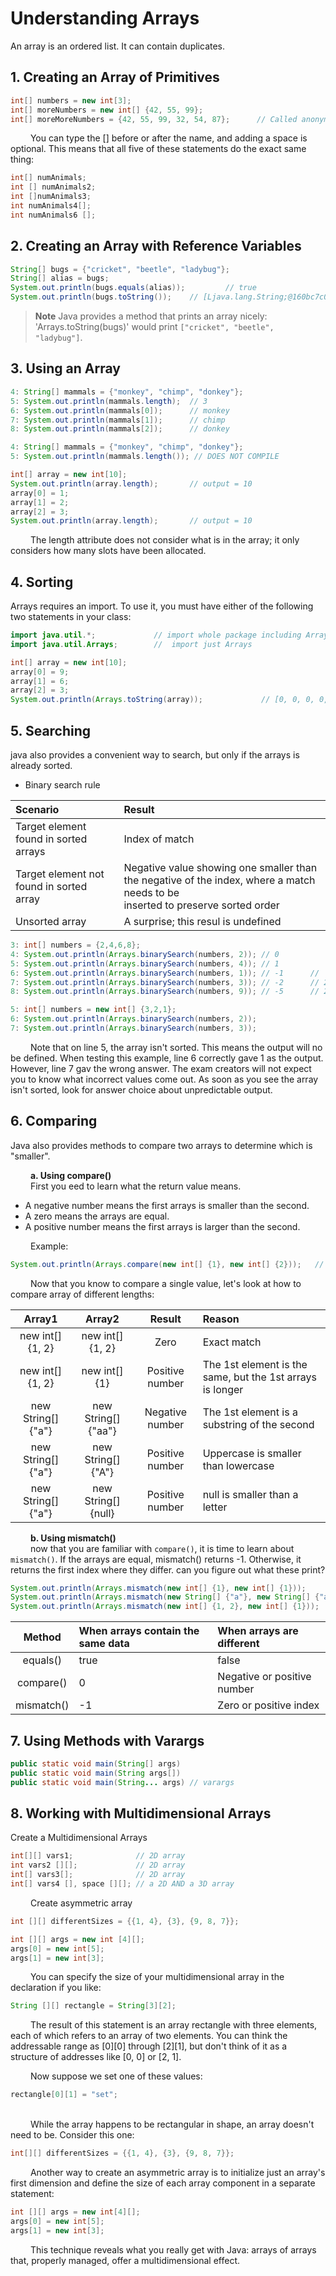 # Understanding Arrays
An array is an ordered list. It can contain duplicates.

## 1. Creating an Array of Primitives

```java
int[] numbers = new int[3];
int[] moreNumbers = new int[] {42, 55, 99};
int[] moreMoreNumbers = {42, 55, 99, 32, 54, 87};      // Called anonymous array because you don't specify the type and size.
```

&emsp;&emsp;
You can type the [] before or after the name, and adding a space is optional. This means that all five of these statements do 
the exact same thing:
```java
int[] numAnimals;
int [] numAnimals2;
int []numAnimals3;
int numAnimals4[];
int numAnimals6 [];
```

## 2. Creating an Array with Reference Variables
```java
String[] bugs = {"cricket", "beetle", "ladybug"};
String[] alias = bugs;
System.out.println(bugs.equals(alias));         // true
System.out.println(bugs.toString());    // [Ljava.lang.String;@160bc7c0
```

> **Note**
> Java provides a method that prints an array nicely: 'Arrays.toString(bugs)' would print `["cricket", "beetle", "ladybug"]`.

## 3. Using an Array
```java
4: String[] mammals = {"monkey", "chimp", "donkey"};
5: System.out.println(mammals.length);  // 3
6: System.out.println(mammals[0]);      // monkey
7: System.out.println(mammals[1]);      // chimp
8: System.out.println(mammals[2]);      // donkey
```

```java
4: String[] mammals = {"monkey", "chimp", "donkey"};
5: System.out.println(mammals.length()); // DOES NOT COMPILE
```

```java
int[] array = new int[10];
System.out.println(array.length);       // output = 10
array[0] = 1;
array[1] = 2;
array[2] = 3;
System.out.println(array.length);       // output = 10
```
&emsp;&emsp;
The length attribute does not consider what is in the array; it only considers how many slots have been allocated.

## 4. Sorting
Arrays requires an import. To use it, you must have either of the following two statements in your class:
```java
import java.util.*;             // import whole package including Arrays
import java.util.Arrays;        //  import just Arrays
```

```java
int[] array = new int[10];
array[0] = 9;
array[1] = 6;
array[2] = 3;
System.out.println(Arrays.toString(array));             // [0, 0, 0, 0, 0, 0, 0, 3, 6, 9]
```

## 5. Searching
java also provides a convenient way to search, but only if the arrays is already sorted.

- Binary search rule

| Scenario                                 | Result                                                                                                                                |
|:-----------------------------------------|:--------------------------------------------------------------------------------------------------------------------------------------|
| Target element found in sorted arrays    | Index of match                                                                                                                        |
| Target element not found in sorted array | Negative value showing one smaller than the negative of the index, where a match needs to be <br/>  inserted to preserve sorted order |
| Unsorted array                           | A surprise; this resul is undefined                                                                                                   |

```java
3: int[] numbers = {2,4,6,8};
4: System.out.println(Arrays.binarySearch(numbers, 2)); // 0
5: System.out.println(Arrays.binarySearch(numbers, 4)); // 1
6: System.out.println(Arrays.binarySearch(numbers, 1)); // -1      // |1|, 2, 4, 6, 8  -> index   0, 1, 
7: System.out.println(Arrays.binarySearch(numbers, 3)); // -2      // 2, |3|, 4, 6, 8  -> index  0, 1, 2
8: System.out.println(Arrays.binarySearch(numbers, 9)); // -5      // 2, 4, 6, 8, |9|    -> index 0, 1, 2, 3, 4, 5
```

```java
5: int[] numbers = new int[] {3,2,1};
6: System.out.println(Arrays.binarySearch(numbers, 2));
7: System.out.println(Arrays.binarySearch(numbers, 3));
```
&emsp;&emsp;
Note that on line 5, the array isn't sorted. This means the output will no be defined. When testing this example, line 6 correctly 
gave 1 as the output. However, line 7 gav the wrong answer. The exam creators will not expect you to know what incorrect values come out. 
As soon as you see the array isn't sorted, look for answer choice about unpredictable output.

## 6. Comparing
Java also provides methods to compare two arrays to determine which is "smaller". <br/> 

&emsp;&emsp;
 **a. Using compare()**
<br/>
&emsp;&emsp;
First you eed to learn what the return value means.
- A negative number means the first arrays is smaller than the second.
- A zero means the arrays are equal.
- A positive number means the first arrays is larger than the second.

&emsp;&emsp;
Example:
```java
System.out.println(Arrays.compare(new int[] {1}, new int[] {2}));   //  -1
```

&emsp;&emsp;
Now that you know to compare a single value, let's look at how to compare array of different lengths: <br/>

|       Array1       |       Array2        |     Result      | Reason                                                    |
|:------------------:|:-------------------:|:---------------:|:----------------------------------------------------------|
|  new int[] {1, 2}  |  new int[] {1, 2}   |      Zero       | Exact match                                               | 
|  new int[] {1, 2}  |    new int[] {1}    | Positive number | The 1st element is the same, but the 1st arrays is longer | 
| new String[] {"a"} | new String[] {"aa"} | Negative number | The 1st element is a substring of the second              |
| new String[] {"a"} | new String[] {"A"}  | Positive number | Uppercase is smaller than lowercase                       |
| new String[] {"a"} | new String[] {null} | Positive number | null is smaller than a letter                             |

&emsp;&emsp;
**b. Using mismatch()**
<br/>
&emsp;&emsp;
now that you are familiar with `compare()`, it is time to learn about `mismatch()`. If the arrays are equal, mismatch() returns -1. 
Otherwise, it returns the first index where they differ. can you figure out what these print?
```java
System.out.println(Arrays.mismatch(new int[] {1}, new int[] {1}));              // -1
System.out.println(Arrays.mismatch(new String[] {"a"}, new String[] {"aa"}));   // 0
System.out.println(Arrays.mismatch(new int[] {1, 2}, new int[] {1}));           // 1
```

|   Method   | When arrays contain the same data | When arrays are different   |
|:----------:|:----------------------------------|:----------------------------|
|  equals()  | true                              | false                       |
| compare()  | 0                                 | Negative or positive number |
| mismatch() | -1                                | Zero or positive index      |

## 7. Using Methods with Varargs
```java
public static void main(String[] args)
public static void main(String args[])
public static void main(String... args) // varargs
```

## 8. Working with Multidimensional Arrays

Create a Multidimensional Arrays
```java
int[][] vars1;              // 2D array
int vars2 [][];             // 2D array
int[] vars3[];              // 2D array
int[] vars4 [], space [][]; // a 2D AND a 3D array
```

&emsp;&emsp;
Create asymmetric array
```java
int [][] differentSizes = {{1, 4}, {3}, {9, 8, 7}};
```
```java
int [][] args = new int [4][];
args[0] = new int[5];
args[1] = new int[3];
```

&emsp;&emsp;
You can specify the size of your multidimensional array in the declaration if you like: 
```java
String [][] rectangle = String[3][2];
```

&emsp;&emsp;
The result of this statement is an array rectangle with three elements, each of which refers to an array of two elements. You can 
think the addressable range as [0][0] through [2][1], but don't think of it as a structure of addresses like [0, 0] or [2, 1].

&emsp;&emsp;
Now suppose we set one of these values:
```java
rectangle[0][1] = "set";
```
<br/>
&emsp;&emsp;
While the array happens to be rectangular in shape, an array doesn't need to be. Consider this one:

```java
int[][] differentSizes = {{1, 4}, {3}, {9, 8, 7}};
```

&emsp;&emsp;
Another way to create an asymmetric array is to initialize just an array's first dimension and define the size  of each array 
component in a separate statement:
```java
int [][] args = new int[4][];
args[0] = new int[5];
args[1] = new int[3];
```

&emsp;&emsp;
This technique reveals what you really get with Java: arrays of arrays that, properly managed, offer a multidimensional effect.





